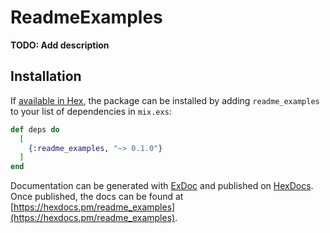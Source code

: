 # ReadmeExamples

**TODO: Add description**

## Installation

If [available in Hex](https://hex.pm/docs/publish), the package can be installed
by adding `readme_examples` to your list of dependencies in `mix.exs`:

```elixir
def deps do
  [
    {:readme_examples, "~> 0.1.0"}
  ]
end
```

Documentation can be generated with [ExDoc](https://github.com/elixir-lang/ex_doc)
and published on [HexDocs](https://hexdocs.pm). Once published, the docs can
be found at [https://hexdocs.pm/readme_examples](https://hexdocs.pm/readme_examples).

